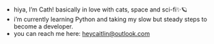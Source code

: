 - hiya, I’m Cath! basically in love with cats, space and sci-fi✨🪐
- i’m currently learning Python and taking my slow but steady steps to become a developer.
- you can reach me here: heycaitlin@outlook.com

<!---
cat-thella/cat-thella is a ✨ special ✨ repository because its `README.md` (this file) appears on your GitHub profile.
You can click the Preview link to take a look at your changes.
--->
